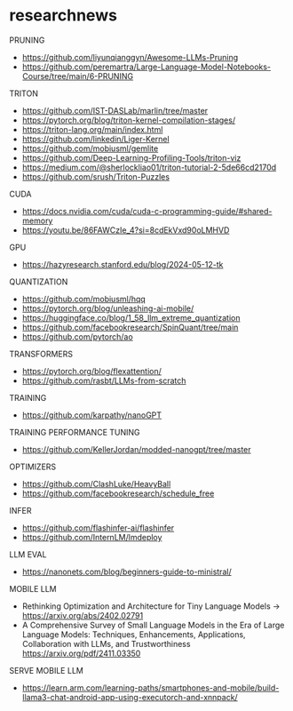 # researchnews


PRUNING
- https://github.com/liyunqianggyn/Awesome-LLMs-Pruning
- https://github.com/peremartra/Large-Language-Model-Notebooks-Course/tree/main/6-PRUNING

TRITON
- https://github.com/IST-DASLab/marlin/tree/master
- https://pytorch.org/blog/triton-kernel-compilation-stages/
- https://triton-lang.org/main/index.html
- https://github.com/linkedin/Liger-Kernel
- https://github.com/mobiusml/gemlite
- https://github.com/Deep-Learning-Profiling-Tools/triton-viz
- https://medium.com/@sherlockliao01/triton-tutorial-2-5de66cd2170d
- https://github.com/srush/Triton-Puzzles

CUDA
- https://docs.nvidia.com/cuda/cuda-c-programming-guide/#shared-memory
- https://youtu.be/86FAWCzIe_4?si=8cdEkVxd90oLMHVD

GPU
- https://hazyresearch.stanford.edu/blog/2024-05-12-tk

QUANTIZATION
- https://github.com/mobiusml/hqq
- https://pytorch.org/blog/unleashing-ai-mobile/
- https://huggingface.co/blog/1_58_llm_extreme_quantization
- https://github.com/facebookresearch/SpinQuant/tree/main
- https://github.com/pytorch/ao

TRANSFORMERS
- https://pytorch.org/blog/flexattention/
- https://github.com/rasbt/LLMs-from-scratch

TRAINING
- https://github.com/karpathy/nanoGPT

TRAINING PERFORMANCE TUNING
- https://github.com/KellerJordan/modded-nanogpt/tree/master

OPTIMIZERS
- https://github.com/ClashLuke/HeavyBall
- https://github.com/facebookresearch/schedule_free

INFER
- https://github.com/flashinfer-ai/flashinfer
- https://github.com/InternLM/lmdeploy

LLM EVAL
- https://nanonets.com/blog/beginners-guide-to-ministral/

MOBILE LLM
- Rethinking Optimization and Architecture for Tiny Language Models -> https://arxiv.org/abs/2402.02791
- A Comprehensive Survey of Small Language Models in the Era of Large
 Language Models: Techniques, Enhancements, Applications, Collaboration with
 LLMs, and Trustworthiness https://arxiv.org/pdf/2411.03350

SERVE MOBILE LLM
- https://learn.arm.com/learning-paths/smartphones-and-mobile/build-llama3-chat-android-app-using-executorch-and-xnnpack/
